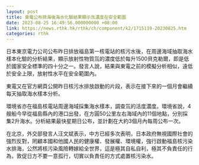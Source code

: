 ```yaml
---
layout: post
title: 東電公布排海後海水化驗結果顯示氚濃度在安全範圍
date: 2023-08-25 16:49:56.000000000 +08:00
link: https://news.rthk.hk/rthk/ch/component/k2/1715119-20230825.htm
categories: rthk
---
```


日本東京電力公司公布昨日排放福島第一核電站的核污水後，在周邊海域抽取海水樣本化驗的分析結果，顯示放射性物質氚的濃度低於每升1500貝克勒爾，即是低於國家安全標準的四十分之一。發言人說，結果與東電之前的模擬分析相似，遠低於安全上限，放射性水平在安全範圍內。

東電又在官方網頁公開昨日核污水排放啟動的片段，表示在接下來的一個月會繼續每天抽取海水樣本分析。

環境省亦在福島核電站周邊海域採集海水樣本，調查氚的活度濃度。環境省說，4艘船今早從福島縣內的港口出發，在方圓50公里左右海域內的11個地點，分別採集2升海水。分析結果最快星期日公布，並計劃在大約3個月內每周公布一次。

在北京，外交部發言人汪文斌表示，中方已經多次表明，日本政府無視國際社會的強烈反對，罔顧本國和他國人民的健康權、發展權、環境權，強行啟動福島核污染水排海，公然將核污染風險轉嫁給全世界，這是極其自私自利，極其不負責任的行為，敦促日方不要一意孤行，切實以負責任的方式處置核污染水。
